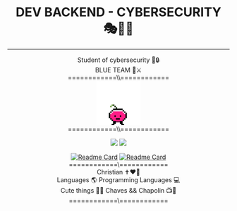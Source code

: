 <div align="center">
 
#  DEV BACKEND - CYBERSECURITY 🎭👩‍💻
 <hr>
  Student of cybersecurity 👀🔒 </br>
BLUE TEAM 💙⚔️ 
</br>============\\============</br>
 <img align="center" src="coisito.gif" alt="uma cerejinha pulante chamada coisito.Eu que fiz." height="100em">
</br>
============\\============

<img height="200em" src="https://github-readme-stats.vercel.app/api?username=pampzrd&show_icons=true&theme=date_night"/> <img height="200em" src="https://github-readme-stats.vercel.app/api/top-langs/?username=pampzrd&layout=donut&theme=date_night">

 [![Readme Card](https://github-readme-stats.vercel.app/api/pin/?username=pampzrd&repo=CyberProjects&show_icons=true&theme=date_night)](https://github.com/pampzrd/CyberProjects)
 [![Readme Card](https://github-readme-stats.vercel.app/api/pin/?username=pampzrd&repo=GoThings&show_icons=true&theme=date_night)](https://github.com/pampzrd/GoThings)
</br>============\\============</br>
 Christian ✝️❤️🙏</br>
 Languages 🌎 Programming Languages 💻 </br>
 Cute things 🌸🐶 Chaves && Chapolin 📺🥸</br>
============\\============
</div>
